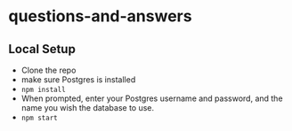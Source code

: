 # questions-and-answers
## Local Setup
- Clone the repo
- make sure Postgres is installed
- `npm install`
- When prompted, enter your Postgres username and password, and the name you wish the database to use.
- `npm start`